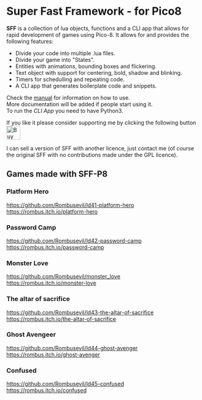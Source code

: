 # Super Fast Framework - for Pico8

__SFF__ is a collection of lua objects, functions and a CLI app that allows for rapid development of games using Pico-8.
It allows for and provides the following features:  
- Divide your code into multiple .lua files.
- Divide your game into "States".
- Entities with animations, bounding boxes and flickering.
- Text object with support for centering, bold, shadow and blinking.
- Timers for schedulling and repeating code.
- A CLI app that generates boilerplate code and snippets.

Check the [manual](https://github.com/Rombusevil/sff/blob/master/docs/manual.md)  for information on how to use.  
More documentation will be added if people start using it.  
To run the _CLI App_ you need to have Python3.  

If you like it please consider supporting me by clicking the following button   <a href='https://ko-fi.com/H2H88K98' target='_blank'><img height='36' style='border:0px;height:36px;' src='https://az743702.vo.msecnd.net/cdn/kofi4.png?v=0' border='0' alt='Buy Me a Coffee at ko-fi.com' /></a>

I can sell a version of SFF with another licence, just contact me (of course the original SFF with no contributions made under the GPL licence).

## Games made with SFF-P8

### Platform Hero
https://github.com/Rombusevil/ld41-platform-hero  
https://rombus.itch.io/platform-hero  

### Password Camp
https://github.com/Rombusevil/ld42-password-camp  
https://rombus.itch.io/password-camp  

### Monster Love
https://github.com/Rombusevil/monster_love  
https://rombus.itch.io/monster-love  

### The altar of sacrifice
https://github.com/Rombusevil/ld43-the-altar-of-sacrifice  
https://rombus.itch.io/the-altar-of-sacrifice  

### Ghost Avengeer
https://github.com/Rombusevil/ld44-ghost-avenger  
https://rombus.itch.io/ghost-avenger  

### Confused
https://github.com/Rombusevil/ld45-confused  
https://rombus.itch.io/confused  
